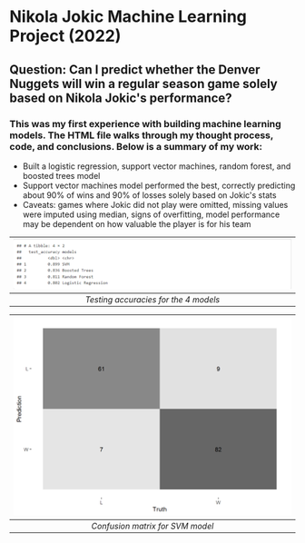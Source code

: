 # Nikola Jokic Machine Learning Project (2022)

## Question: Can I predict whether the Denver Nuggets will win a regular season game solely based on Nikola Jokic's performance? 

### This was my first experience with building machine learning models. The HTML file walks through my thought process, code, and conclusions. Below is a summary of my work:

- Built a logistic regression, support vector machines, random forest, and boosted trees model
- Support vector machines model performed the best, correctly predicting about 90% of wins and 90% of losses solely based on Jokic's stats
- Caveats: games where Jokic did not play were omitted, missing values were imputed using median, signs of overfitting, model performance may be dependent on how valuable the player is for his team

  
| ![](https://github.com/raychan6/nikola-jokic-machine-learning-project/blob/main/images/testing_accuracies.png) |
|:--:|
| *Testing accuracies for the 4 models* |

| ![](https://github.com/raychan6/nikola-jokic-machine-learning-project/blob/main/images/confusion_matrix.png) |
|:--:|
| *Confusion matrix for SVM model* |

